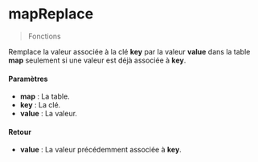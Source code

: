 # mapReplace
> Fonctions

Remplace la valeur associée à la clé **key** par la valeur **value** dans la table **map** seulement si une valeur est déjà associée à **key**.

#### Paramètres

- **map** : La table.
- **key** : La clé.
- **value** : La valeur.

#### Retour

- **value** : La valeur précédemment associée à **key**.

